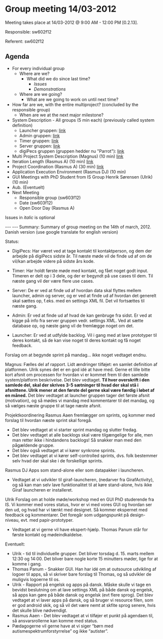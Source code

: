 # Group meeting 14/03-2012 #

Meeting takes place at 14/03-2012 @ 9:00 AM - 12:00 PM [0.2.13].

Responsible: sw602f12

Referent: sw602f12

## Agenda ##
  * For every individual group
    * Where are we?
      * What did we do since last time?
        * _Issues_
        * _Demonstrations_
    * Where are we going?
      * What are we going to work on until next time?
  * How far are we, with the entire multiproject? (concluded by the responsible group)
    * When are we at the next major milestone?
  * System Description - All groups (5 min each) (previously called system definition)
    * Launcher gruppen: [link](https://docs.google.com/document/d/1EguRj7PKEHhCozi88aTxw8lX8zUJuNjQIEIwJQNZHpM/edit)
    * Admin gruppen: [link](https://docs.google.com/document/d/1wNUwB9-O3B1Noqp_ka7grwfxxujQTLHhgAFBT_dSZ6U/edit)
    * Timer gruppen:  [link](https://docs.google.com/presentation/d/1ioRfCQk3TiGeSxew0r9alpMvvx48lTJiFugxCrJ84e8/edit)
    * Server gruppen: [link](https://docs.google.com/document/d/1Yo4IDL_IuE9QmWqNFqh22oonWy0_uSnbKKl4kBQLJd8/edit)
    * digiPecs gruppen (gruppen hedder nu "Parrot"): [link](https://docs.google.com/document/d/1zw-K7a5cG5A8RJKzPHQEBPoSljPk8XbSZt_JOZEHy2k/edit)
  * Multi Project System Description (Magnus) (10 min) [link](https://docs.google.com/document/d/1RpKheUhb6CQBLiBTWbUDeD5eZXFwZ38gC3cluCc6E2I/edit)
  * Iteration Length (Rasmus A) (10 min) [link](http://code.google.com/p/sw6-2012/source/browse/random_group_stuff/Group_timer/M%C3%B8der/14-3-2012/Pr%C3%A6sentation/Sprint%20Length.pdf)
  * Project Coordination (Rasmus A) (30 min) [link](http://code.google.com/p/sw6-2012/source/browse/random_group_stuff/Group_timer/M%C3%B8der/14-3-2012/Pr%C3%A6sentation/Project%20Coordination.pdf)
  * Application Execution Environment (Rasmus DJ) (10 min)
  * GUI Meetings with PhD Student from IS Group Henrik Sørensen (Ulrik) (10 min)
  * Aub. (Eventuelt)
  * Next Meeting
    * Responsible group (sw603f12)
    * Date (sw603f12)
    * Open Door Day (Rasmus A)

Issues in _italic_ is optional

--- --- Summary: Summary of group meeting on the 14th of march, 2012.
Danish version (use google translate for english version)

Status:
  * DigiPecs:
Har været ved at tage kontakt til kontaktperson, og dem der arbejde på digiPecs sidste år.
Til næste møde vil de finde ud af om de vil/kan arbejde videre på sidste års kode.

  * Timer:
Har holdt første møde med kontakt, og fået noget godt input. Timeren er delt op i 3 dele, og der er begyndt på use cases til dem.
Til næste gang vil der være flere use cases.

  * Server:
De er ved at finde ud af hvordan data skal flyttes mellem launcher, admin og server, og er ved at finde ud af hvordan det generelt skal sættes op, f.eks. med en settings XML fil. Det vil fortsættes til næste gang.

  * Admin:
Er ved at finde ud af hvad de kan genbruge fra sidst. Er ved at kigge på info fra server gruppen vedr. settings XML. Ved at sætte database op, og næste gang vil de fremlægge noget om det.

  * Launcher:
Er ved at udfylde backlog. Vil i gang med at lave prototyper til deres kontakt, så de kan vise noget til deres kontakt og få noget feedback.

Forslag om at begynde sprint på mandag... ikke noget vedtaget endnu.

Magnus: Fælles del af rapport.
Lidt ændringer tilføjet: en samlet definition af platformen. Ulrik synes det er en god idé at have med. Gerne et lille bitte kort afsnit om processen for hvordan vi er kommet frem til den samlede system/platform beskrivelse. Det blev vedtaget.
**Til hver overskrift i den samlede del, skal der skrives 3-5 sætninger til hvad der skal stå i afsnittene. Ulrik mener at den første del gerne skal være færdig i løbet af en måned.** Det blev vedtaget at launcher gruppen tager det første afsnit (motivation), og så mødes vi mandag med kommentarer til det mandag, og så vælges næste gruppe til at tage næste afsnit.

Projektkoordinering
Rasmus Aaen fremlægger om sprints, og kommer med forslag til hvordan næste sprint skal foregå.
  * Det blev vedtaget at vi starter sprint mandag og slutter fredag.
  * Det blev vedtaget at alle backlogs skal være tilgængelige for alle, men man retter ikke i hindandens backlogs! Så snakker man med den pågældende gruppe.
  * Det blev også vedtaget at vi kører synkrone sprints.
  * Det blev vedtaget at vi kører self-controlled sprints, dvs. folk bestemmer selv hvad der skal ske i de forskellige sprints.

Rasmus DJ
Apps som stand-alone eller som datapakker i launcheren.
  * Vedtaget at vi udvikler til giraf-launcheren, (nedarver fra GirafActivity), og så kan man selv lave funktionalitet til at køre stand-alone, hvis ikke Giraf launcheren er installeret.

Ulrik
Forslag om at holde møde/workshop med en GUI PhD studerende fra IS. Vi kommer med vores status, hvor er vi med vores GUI og hvordan ser den ud, og hvad har vi tænkt med designet. Så kommer ekspernet med feedback og kommentarer. Det foregår som udgangspunkt på design-niveau, evt. med papir-prototyper.
  * Vedtaget at vi gerne vil have ekspert-hjælp. Thomas Panum står for første kontakt og mødeindkaldelse.

Eventuelt:
  * Ulrik - tid til individuelle grupper. Det bliver torsdag d. 15. marts mellem 12:30 og 14:00. Det bliver bare nogle korte 15 minutters møder, lige for at komme i gang.
  * Thomas Panum - Snakker GUI. Han har idé om at outsource udvikling af logoer til apps, så vi skriver bare forslag til Thomas, og så udvikler de muligvis logoerne til os.
  * Ulrik - Rapport på engelsk og apps på dansk. Måske skulle vi tage en bevidst beslutning om at lave settings XML på både dansk og engelsk, så apps kan gøre på både dansk og engelsk (evt flere sprog). Det blev vedtaget at vi laver apps på dansk, og så bruger vi resource filen, som er god android skik, og så vil det være nemt at skfite sprog senere, hvis det skulle blive nødvendigt.
  * Rasmus Aaen - Det blev vedtaget at vi tilføjer et punkt på agendaen til, så ansvarsrollerne kan komme med status.
  * Pædagogerne vil gerne have at vi siger “børn med autismespektrumforstyrrelse” og ikke “autister”.